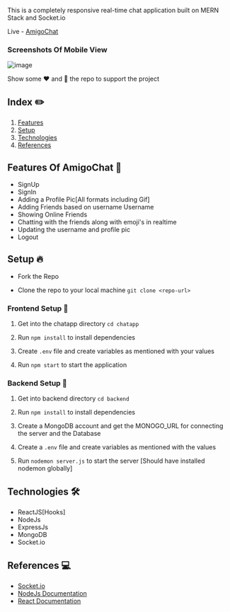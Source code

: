 This is a completely responsive real-time chat application built on MERN Stack and Socket.io


Live - [AmigoChat](https://realtimechat-nine.vercel.app/) <br/>

### Screenshots Of Mobile View

![image](https://github.com/Harshit-8/realtimechat/assets/85034142/48dc1038-7893-48c8-b2ce-e6d22b6be5ff)

Show some ❤️ and 🌟 the repo to support the project

## Index ✏️

1. [Features](#features-of-amigoChat-🚀)
2. [Setup](#setup-🔥)
3. [Technologies](#technologies-🛠)
4. [References](#references-💻)


## Features Of AmigoChat 🚀

- SignUp
- SignIn
- Adding a Profile Pic[All formats including Gif]
- Adding Friends based on username Username
- Showing Online Friends
- Chatting with the friends along with emoji's in realtime 
- Updating the username and profile pic
- Logout

## Setup 🔥

- Fork the Repo

- Clone the repo to your local machine 
`git clone <repo-url>`

### Frontend Setup 🍧

1. Get into the chatapp directory
    `cd chatapp`

2. Run `npm install` to install dependencies

3. Create `.env` file and create variables as mentioned with your values

4. Run `npm start` to start the application

### Backend Setup 🍿

1. Get into backend directory `cd backend`

2. Run `npm install` to install dependencies

3. Create a MongoDB account and get the MONOGO_URL for connecting the server and the Database

4. Create a `.env` file and create variables as mentioned with the values

5. Run `nodemon server.js` to start the server [Should have installed nodemon globally]

## Technologies 🛠

- ReactJS[Hooks]
- NodeJs
- ExpressJs
- MongoDB
- Socket.io

## References 💻

- [Socket.io](https://socket.io/)
- [NodeJs Documentation](https://nodejs.org/en/docs/)
- [React Documentation](https://reactjs.org/docs/getting-started.html)
